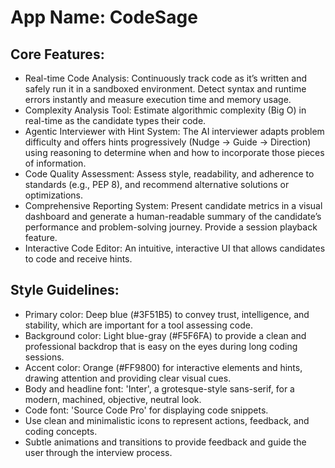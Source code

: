 # **App Name**: CodeSage

## Core Features:

- Real-time Code Analysis: Continuously track code as it’s written and safely run it in a sandboxed environment. Detect syntax and runtime errors instantly and measure execution time and memory usage.
- Complexity Analysis Tool: Estimate algorithmic complexity (Big O) in real-time as the candidate types their code.
- Agentic Interviewer with Hint System: The AI interviewer adapts problem difficulty and offers hints progressively (Nudge → Guide → Direction) using reasoning to determine when and how to incorporate those pieces of information.
- Code Quality Assessment: Assess style, readability, and adherence to standards (e.g., PEP 8), and recommend alternative solutions or optimizations.
- Comprehensive Reporting System: Present candidate metrics in a visual dashboard and generate a human-readable summary of the candidate’s performance and problem-solving journey. Provide a session playback feature.
- Interactive Code Editor: An intuitive, interactive UI that allows candidates to code and receive hints.

## Style Guidelines:

- Primary color: Deep blue (#3F51B5) to convey trust, intelligence, and stability, which are important for a tool assessing code.
- Background color: Light blue-gray (#F5F6FA) to provide a clean and professional backdrop that is easy on the eyes during long coding sessions.
- Accent color: Orange (#FF9800) for interactive elements and hints, drawing attention and providing clear visual cues.
- Body and headline font: 'Inter', a grotesque-style sans-serif, for a modern, machined, objective, neutral look.
- Code font: 'Source Code Pro' for displaying code snippets.
- Use clean and minimalistic icons to represent actions, feedback, and coding concepts.
- Subtle animations and transitions to provide feedback and guide the user through the interview process.